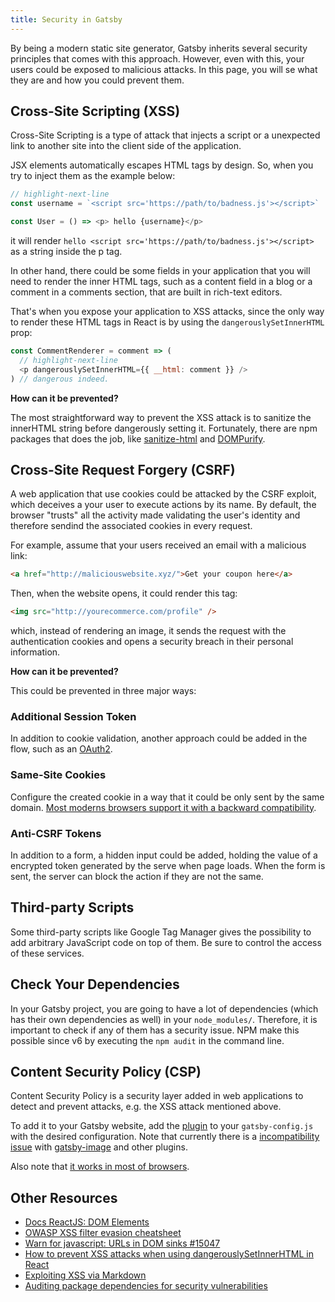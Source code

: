 ```yaml
---
title: Security in Gatsby
---
```


By being a modern static site generator, Gatsby inherits several security principles that comes with this approach. However, even with this, your users could be exposed to malicious attacks. In this page, you will se what they are and how you could prevent them.

## Cross-Site Scripting (XSS)

Cross-Site Scripting is a type of attack that injects a script or a unexpected link to another site into the client side of the application.

JSX elements automatically escapes HTML tags by design. So, when you try to inject them as the example below:

```js
// highlight-next-line
const username = `<script src='https://path/to/badness.js'></script>`

const User = () => <p> hello {username}</p>
```

it will render `hello <script src='https://path/to/badness.js'></script>` as a string inside the p tag.

In other hand, there could be some fields in your application that you will need to render the inner HTML tags, such as a content field in a blog or a comment in a comments section, that are built in rich-text editors.

That's when you expose your application to XSS attacks, since the only way to render these HTML tags in React is by using the `dangerouslySetInnerHTML` prop:

```js
const CommentRenderer = comment => (
  // highlight-next-line
  <p dangerouslySetInnerHTML={{ __html: comment }} />
) // dangerous indeed.
```

**How can it be prevented?**

The most straightforward way to prevent the XSS attack is to sanitize the innerHTML string before dangerously setting it. Fortunately, there are npm packages that does the job, like [sanitize-html](https://www.npmjs.com/package/sanitize-html) and [DOMPurify](https://github.com/cure53/DOMPurify).

## Cross-Site Request Forgery (CSRF)

A web application that use cookies could be attacked by the CSRF exploit, which deceives a your user to execute actions by its name. By default, the browser "trusts" all the activity made validating the user's identity and therefore sendind the associated cookies in every request.

For example, assume that your users received an email with a malicious link:

```html
<a href="http://maliciouswebsite.xyz/">Get your coupon here</a>
```

Then, when the website opens, it could render this tag:

```html
<img src="http://yourecommerce.com/profile" />
```

which, instead of rendering an image, it sends the request with the authentication cookies and opens a security breach in their personal information.

**How can it be prevented?**

This could be prevented in three major ways:

### Additional Session Token

In addition to cookie validation, another approach could be added in the flow, such as an [OAuth2](https://oauth.net/2/).

### Same-Site Cookies

Configure the created cookie in a way that it could be only sent by the same domain. [Most moderns browsers support it with a backward compatibility](https://caniuse.com/#feat=same-site-cookie-attribute).

### Anti-CSRF Tokens

In addition to a form, a hidden input could be added, holding the value of a encrypted token generated by the serve when page loads. When the form is sent, the server can block the action if they are not the same.

## Third-party Scripts

Some third-party scripts like Google Tag Manager gives the possibility to add arbitrary JavaScript code on top of them. Be sure to control the access of these services.

## Check Your Dependencies

In your Gatsby project, you are going to have a lot of dependencies (which has their own dependencies as well) in your `node_modules/`. Therefore, it is important to check if any of them has a security issue. NPM make this possible since v6 by executing the `npm audit` in the command line.

## Content Security Policy (CSP)

Content Security Policy is a security layer added in web applications to detect and prevent attacks, e.g. the XSS attack mentioned above.

To add it to your Gatsby website, add the [plugin](https://www.gatsbyjs.org/packages/gatsby-plugin-csp/) to your `gatsby-config.js` with the desired configuration. Note that
currently there is a [incompatibility issue](https://github.com/gatsbyjs/gatsby/issues/10890) with [gatsby-image](https://www.gatsbyjs.org/packages/gatsby-image) and other plugins.

Also note that [it works in most of browsers](https://caniuse.com/#feat=mdn-http_headers_csp_content-security-policy).

## Other Resources

- [Docs ReactJS: DOM Elements](https://reactjs.org/docs/dom-elements.html#dangerouslysetinnerhtml)
- [OWASP XSS filter evasion cheatsheet](https://owasp.org/www-community/xss-filter-evasion-cheatsheet)
- [Warn for javascript: URLs in DOM sinks #15047](https://github.com/facebook/react/pull/15047)
- [How to prevent XSS attacks when using dangerouslySetInnerHTML in React](https://medium.com/@Jam3/how-to-prevent-xss-attacks-when-using-dangerouslysetinnerhtml-in-react-f669f778cebb)
- [Exploiting XSS via Markdown](https://medium.com/taptuit/exploiting-xss-via-markdown-72a61e774bf8)
- [Auditing package dependencies for security vulnerabilities](https://docs.npmjs.com/auditing-package-dependencies-for-security-vulnerabilities)
